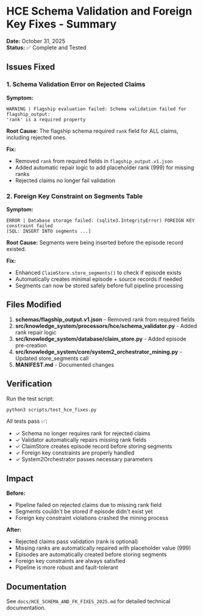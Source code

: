 # HCE Schema Validation and Foreign Key Fixes - Summary

**Date:** October 31, 2025  
**Status:** ✅ Complete and Tested

## Issues Fixed

### 1. Schema Validation Error on Rejected Claims
**Symptom:**
```
WARNING | Flagship evaluation failed: Schema validation failed for flagship_output: 
'rank' is a required property
```

**Root Cause:** The flagship schema required `rank` field for ALL claims, including rejected ones.

**Fix:** 
- Removed `rank` from required fields in `flagship_output.v1.json`
- Added automatic repair logic to add placeholder rank (999) for missing ranks
- Rejected claims no longer fail validation

### 2. Foreign Key Constraint on Segments Table
**Symptom:**
```
ERROR | Database storage failed: (sqlite3.IntegrityError) FOREIGN KEY constraint failed
[SQL: INSERT INTO segments ...]
```

**Root Cause:** Segments were being inserted before the episode record existed.

**Fix:**
- Enhanced `ClaimStore.store_segments()` to check if episode exists
- Automatically creates minimal episode + source records if needed
- Segments can now be stored safely before full pipeline processing

## Files Modified

1. **schemas/flagship_output.v1.json** - Removed rank from required fields
2. **src/knowledge_system/processors/hce/schema_validator.py** - Added rank repair logic
3. **src/knowledge_system/database/claim_store.py** - Added episode pre-creation
4. **src/knowledge_system/core/system2_orchestrator_mining.py** - Updated store_segments call
5. **MANIFEST.md** - Documented changes

## Verification

Run the test script:
```bash
python3 scripts/test_hce_fixes.py
```

All tests pass ✅:
- ✓ Schema no longer requires rank for rejected claims
- ✓ Validator automatically repairs missing rank fields
- ✓ ClaimStore creates episode record before storing segments
- ✓ Foreign key constraints are properly handled
- ✓ System2Orchestrator passes necessary parameters

## Impact

**Before:**
- Pipeline failed on rejected claims due to missing rank field
- Segments couldn't be stored if episode didn't exist yet
- Foreign key constraint violations crashed the mining process

**After:**
- Rejected claims pass validation (rank is optional)
- Missing ranks are automatically repaired with placeholder value (999)
- Episodes are automatically created before storing segments
- Foreign key constraints are always satisfied
- Pipeline is more robust and fault-tolerant

## Documentation

See `docs/HCE_SCHEMA_AND_FK_FIXES_2025.md` for detailed technical documentation.
